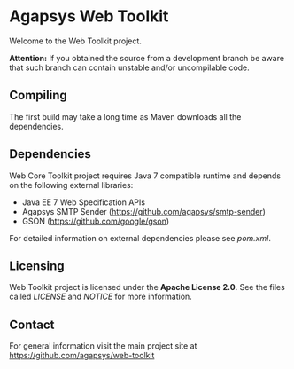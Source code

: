 # Agapsys Web Toolkit

Welcome to the Web Toolkit project.

**Attention:** If you obtained the source from a development branch be aware that  such branch can contain unstable and/or uncompilable code.

## Compiling

The first build may take a long time as Maven downloads all the dependencies.

## Dependencies

Web Core Toolkit project requires Java 7 compatible runtime and depends on the following external libraries:

* Java EE 7 Web Specification APIs
* Agapsys SMTP Sender (https://github.com/agapsys/smtp-sender)
* GSON (https://github.com/google/gson)

For detailed information on external dependencies please see *pom.xml*.

## Licensing

Web Toolkit project is licensed under the **Apache License 2.0**. See the files called *LICENSE* and *NOTICE* for more information.

## Contact

For general information visit the main project site at https://github.com/agapsys/web-toolkit
